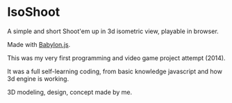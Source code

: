 # IsoShoot

A simple and short Shoot'em up in 3d isometric view, playable in browser.

Made with [Babylon.js](https://www.babylonjs.com/).

This was my very first programming and video game project attempt (2014).

It was a full self-learning coding, from basic knowledge javascript and how 3d engine is working.

3D modeling, design, concept made by me.